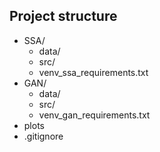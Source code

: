 ## Project structure

- SSA/
  - data/
  - src/
  - venv_ssa_requirements.txt
- GAN/
  - data/
  - src/
  - venv_gan_requirements.txt
- plots
- .gitignore